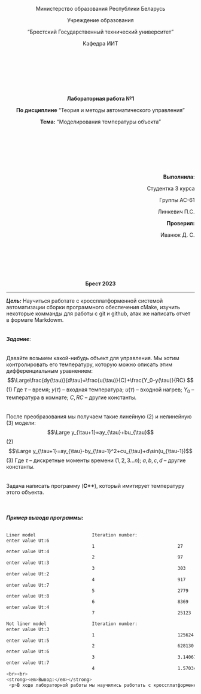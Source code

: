 <p align="center">Министерство образования Республики Беларусь</p>
<p align="center">Учреждение образования</p>
<p align="center">“Брестский Государственный технический университет”</p>
<p align="center">Кафедра ИИТ</p>
<br><br><br><br><br><br>
<p align="center"><strong>Лабораторная работа №1</strong></p>
<p align="center"><strong>По дисциплине</strong> “Теория и методы автоматического управления”</p>
<p align="center"><strong>Тема:</strong> “Моделирования температуры объекта”</p>
<br><br><br><br><br><br>
<p align="right"><strong>Выполнила</strong>:</p>
<p align="right">Студентка 3 курса</p>
<p align="right">Группы АС-61</p>
<p align="right">Линкевич П.С.</p>
<p align="right"><strong>Проверил:</strong></p>
<p align="right">Иванюк Д. С.</p>
<br><br><br><br><br>
<p align="center"><strong>Брест 2023</strong></p>

---
***Цель:***
Научиться работате с кроссплатформенной системой автоматизации сборки программного обеспечения cMake, изучить некоторые комманды для работы с git и github, атак же написать отчет в формате Markdowm.
<br><br><br>
***Задание***:
<br><br><br>
Давайте возьмем какой-нибудь объект для управления. Мы хотим контролировать его температуру, которую можно описать этим дифференциальным уравнением:
$$\Large\frac{dy(\tau)}{d\tau}=\frac{u(\tau)}{C}+\frac{Y_0-y(\tau)}{RC} $$ (1)
Где $\tau$ – время; $y(\tau)$ – входная температура; $u(\tau)$ – входной нагрев; $Y_0$ – температура в комнате; $C,RC$ – другие константы.
<br><br><br>
После преобразования мы получаем такие линейную (2) и нелинейную (3) модели:
$$\Large y_{\tau+1}=ay_{\tau}+bu_{\tau}$$ (2)
$$\Large y_{\tau+1}=ay_{\tau}-by_{\tau-1}^2+cu_{\tau}+d\sin(u_{\tau-1})$$ (3)
Где $\tau$ – дискретные моменты времени ($1,2,3{\dots}n$); $a,b,c,d$ – другие константы.
<br><br><br>
Задача написать программу (**С++**), который имитирует температуру этого объекта.
<br><br><br><br>
***Пример вывода программы:***
<br><br>
``` bash
Liner model                     Iteration number:                       Yt
enter value Ut:6
                                1                               27
enter value Ut:4
                                2                               97
enter value Ut:3
                                3                               303
enter value Ut:2
                                4                               917
enter value Ut:7
                                5                               2779
enter value Ut:8
                                6                               8369
enter value Ut:4
                                7                               25123

Not liner model                 Iteration number:                       Yt
enter value Ut:3
                                1                               125624
enter value Ut:5
                                2                               628130
enter value Ut:6
                                3                               3.14067e+06
enter value Ut:7
                                4                               1.57034e+07
<br><br>
<strong><em>Вывод:</em></strong>
 <p>В ходе лабораторной работы мы научились работать с кроссплатформенной системой автоматизации сборки программного обеспечения cMake, написали отчетв формате Markdown изучили некоторые комманды для работы с git и github: научились копировать репозиторий, добавлять изменения и т.д. </p>